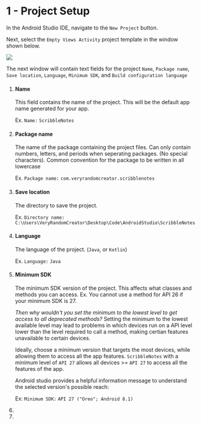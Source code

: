 # 1 - Project Setup

In the Android Studio IDE, navigate to the `New Project` button.

Next, select the `Empty Views Activity` project template in the window shown below.

<img src="https://github.com/VeryRandomCreator/Computer-Science-Club-2023-2024/blob/main/images/1-Project_Template.PNG">

The next window will contain text fields for the project `Name`, `Package name`, `Save location`, `Language`, `Minimum SDK`, and `Build configuration language`

1. <h4>Name</h4>  

   This field contains the name of the project. This will be the default app name generated for your app.
   
   Ex. `Name:` `ScribbleNotes`
   
3. <h4>Package name</h4>

   The name of the package containing the project files. Can only contain numbers, letters, and periods when seperating packages. (No special characters). Common convention for the package to be written in all lowercase
   
   Ex. `Package name:` `com.veryrandomcreator.scribblenotes`
   
5. <h4>Save location</h4>
   The directory to save the project.

   Ex. `Directory name:` `C:\Users\VeryRandomCreator\Desktop\Code\AndroidStudio\ScribbleNotes
   `
7. <h4>Language</h4>

   The language of the project. (`Java`, or `Kotlin`)

   Ex. `Language:` `Java`
   
9.  <h4>Minimum SDK</h4>

    The minimum SDK version of the project. This affects what classes and methods you can access. Ex. You cannot use a method for API 26 if your minimum SDK is 27.

    *Then why wouldn't you set the minimum to the lowest level to get access to all deprecated methods?* Setting the minimum to the lowest available level may lead to problems in which devices run on a API level lower than the level required to call a method, making certian features unavailable to certain devices.

    Ideally, choose a minimum version that targets the most devices, while allowing them to access all the app features. `ScribbleNotes` with a minimum level of `API 27` allows all devices >= `API 27` to access all the features of the app.

    Android studio provides a helpful information message to understand the selected version's possible reach:
    

    Ex: `Minimum SDK:` `API 27 ("Oreo"; Android 8.1)`

11. 
12. 
